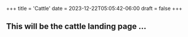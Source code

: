 +++
title = 'Cattle'
date = 2023-12-22T05:05:42-06:00
draft = false
+++

## This will be the cattle landing page ...


